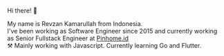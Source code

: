 Hi there! :wave:

My name is Revzan Kamarullah from Indonesia.\
I've been working as Software Engineer since 2015 and currently working as Senior Fullstack Engineer at [Pinhome.id](https://www.pinhome.id/)\
:hammer_and_pick: Mainly working with Javascript. Currently learning Go and Flutter.
